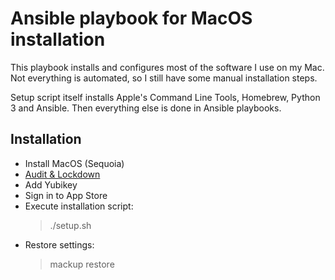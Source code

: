 Ansible playbook for MacOS installation
=======================================
This playbook installs and configures most of the software I use on my Mac. Not everything is automated, so I still have some manual installation steps.

Setup script itself installs Apple's Command Line Tools, Homebrew, Python 3 and Ansible. Then everything else is done in Ansible playbooks.

Installation
------------
* Install MacOS (Sequoia)
* [Audit & Lockdown](https://github.com/remy-tiitre/secure-osx)
* Add Yubikey
* Sign in to App Store
* Execute installation script:
  > ./setup.sh
* Restore settings:
  > mackup restore
